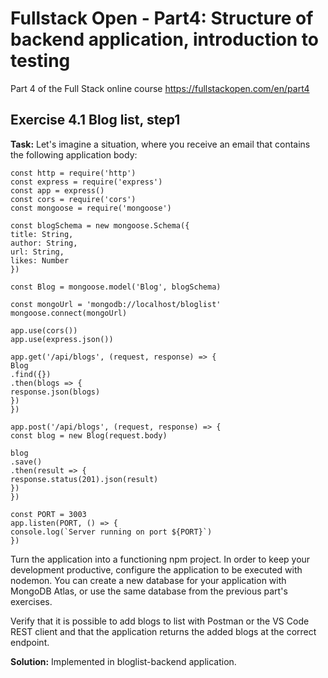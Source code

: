 # Fullstack Open - Part4: Structure of backend application, introduction to testing
Part 4 of the Full Stack online course https://fullstackopen.com/en/part4

## Exercise 4.1 Blog list, step1
**Task:**
Let's imagine a situation, where you receive an email that contains the following application body:
```
const http = require('http')
const express = require('express')
const app = express()
const cors = require('cors')
const mongoose = require('mongoose')

const blogSchema = new mongoose.Schema({
title: String,
author: String,
url: String,
likes: Number
})

const Blog = mongoose.model('Blog', blogSchema)

const mongoUrl = 'mongodb://localhost/bloglist'
mongoose.connect(mongoUrl)

app.use(cors())
app.use(express.json())

app.get('/api/blogs', (request, response) => {
Blog
.find({})
.then(blogs => {
response.json(blogs)
})
})

app.post('/api/blogs', (request, response) => {
const blog = new Blog(request.body)

blog
.save()
.then(result => {
response.status(201).json(result)
})
})

const PORT = 3003
app.listen(PORT, () => {
console.log(`Server running on port ${PORT}`)
})
```
Turn the application into a functioning npm project. In order to keep your development productive, configure the application to be executed with nodemon. You can create a new database for your application with MongoDB Atlas, or use the same database from the previous part's exercises.

Verify that it is possible to add blogs to list with Postman or the VS Code REST client and that the application returns the added blogs at the correct endpoint.

**Solution:**
Implemented in bloglist-backend application.